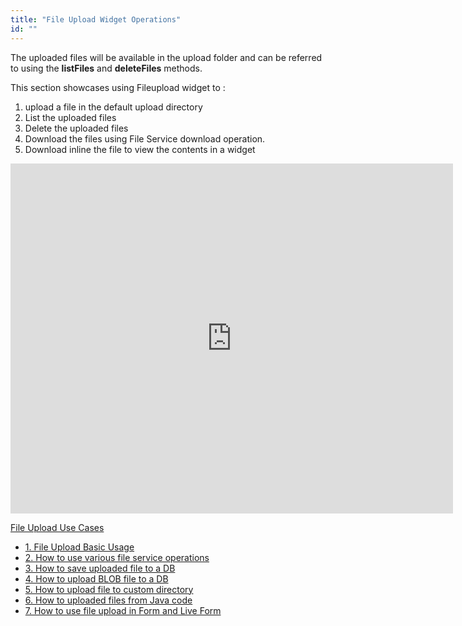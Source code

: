 ```yaml
---
title: "File Upload Widget Operations"
id: ""
---
```


The uploaded files will be available in the upload folder and can be referred to using the **listFiles** and **deleteFiles** methods.

This section showcases using Fileupload widget to :

1. upload a file in the default upload directory
2. List the uploaded files
3. Delete the uploaded files
4. Download the files using File Service download operation.
5. Download inline the file to view the contents in a widget

<iframe width="708" height="560" src="https://docs.google.com/presentation/d/e/2PACX-1vSltjA3MOBZG31v_vdAssTOeWcfCqIHaHX6WSdRdF1LMAjCZ5r83fi_AkqrNVJn3mgY-s7DBTYQzIf3/embed?start=false&amp;loop=false&amp;delayms=3000" frameborder="0" allowfullscreen="allowfullscreen" mozallowfullscreen="mozallowfullscreen" webkitallowfullscreen="webkitallowfullscreen"></iframe>

[File Upload Use Cases](/learn/app-development/widgets/basic/fileupload-use-cases/)

- [1\. File Upload Basic Usage](/learn/app-development/widgets/form-widgets/file-upload-basic-usage/)
- [2\. How to use various file service operations](/learn/how-tos/file-upload-widget-operations/)
- [3\. How to save uploaded file to a DB](/learn/how-tos/upload-file-save-database/)
- [4\. How to upload BLOB file to a DB](/learn/how-tos/file-upload-blob-data/)
- [5\. How to upload file to custom directory](/learn/how-tos/file-upload-custom-directory/)
- [6\. How to uploaded files from Java code](/learn/how-tos/accessing-file-upload-java-code/)
- [7\. How to use file upload in Form and Live Form](/learn/how-tos/upload-files-from-live-form-form/)
